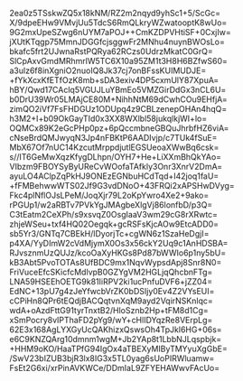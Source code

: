 2ea0z5TSskwZQ5x18kNM/RZ2m2nqyd9yhSc1+5/ScGc=
X/9dpeEHw9VMvjUu5TdcS6RmQLkryWZwatooptK8wUo=
9G2mxUpeSZwg6nUYM7aPOJ++CmKZDPVHtiSF+0CxjIw=
jXUtKTqgp75MmnJDGGfcjsggwFr2MNhu4nuynBWOsLo=
bkafc5frt2UJwnaRstPQRya62RCzs0UdrzMkatC0GrQ=
SlCpAxvGmdMRhmrlW5TC6X10a95ZM1t3H8H6BZfwS60=
a3ulz6f8inXgniO2nuoIQ8Jk37cj7onBFssKUIMUDJE=
+fYkXcxKfETfOzK8mb+sDA3exiv4DP5cxmUlY87XpuA=
hBY/Qwd17CAclq5VGUJLuYBmEo5VMZGirDdGx3nCL6U=
b0DrU39Wr05LMAjCE80M+NihhNtM69dCwhCOu9EHfjA=
zimQO2iVf7FsFHDGUz1ODUpq4z9CBLzenepOHAn4hqQ=
h3M2+I+b09OkGayTId0x3XX8WXlbl58jukqlkjWI+lo=
OQMCx89K2eGcPHp0pz+6pQccmbneGBQuJhrbfHZ6viA=
cNseBrdQMJwyqN3Jp4nFBKtP6AADIvjp/c7TUk4fSuE=
MbX67Of7nUC14KzcutMrppdjutlEGSUeoaXWwBq6csk=
s//IT6GeMwXqzKfygDLhpn/OYH7+He+LiXXmBhQkYAo=
VIbzm9FBOYSyByUReCvWOofaTAfkly3Onr3XnrV2DmA=
ayuLO4AClpZqPkHJ9ONEzEGNbuHCdTqd+I42joq1faU=
+fFMBehwwWTS02Jf9G3vdDNoO+43FRQi2xAPSHwDVyg=
Fkc4plNflOJsLPeM/JoqXjr79L2oKpYwro4Xe2+9ako=
rPGUp1/w2aRBTv7PVkYgJMAgbeXlgVj86lonfbD/p3Q=
C3tEatm2CeXPh/s9xsvqZ0OsgIaaV3wm29cG8rXRwtc=
zhjeWSeu+txf4HQ02Oegqk+gcRSFsKjcAOw9EtcADD0=
sb5Yr3/GNTq7CBEkH/lDyorjTc+cgWN6z1SzaHeDgjI=
p4XA/YyDImW2cVdMjymX0Os3x56ckY2Uq9c1AnHDSBA=
RJvsznmUzQUJz/kcoOaXyHKGs8Pd87bWWIo6p1ny5bU=
kB3Abt5PvoTOTAs8UfBDC9mx1NqvWypsdApj8Snr8N0=
FriVuceEfcSKicfcMdlvpB0GZYgVM2HGLjqQhcbnFTg=
LNA59HSEEhOETG9k81IiRPV2ki1ucPnfuDVF6+jZZ04=
EdNC+13pU7g4zJeYfwcbVrZK0bDSIjy0Ev4Z2VYsEUI=
cCPiHn8QPr6tEQdjBACQqtvnXqM9ayd2VqirNSKnlqc=
wdA+oAzdFttG91tyrTnxtB2/HloSznb2Hp+tFM8d1Cg=
xSmPocry8vIPThaFD2pYg9/wY+cHlIDYqzRe8VErpLg=
62E3x168AgLYXGyUcQAKhizxQswsOh4TpJkl6HG+06s=
e6C9KNZQArg10dmnm1wgM+Jb2YAp8t1LbbNJLqspbjk=
+HHM9oKO/HaaTPfG94IgOx4aTBEXyMIByTMYyuXgGbE=
/SwV23bIZUB3bjR3lx8IG3x5TL0yag6sUoPIRWluamw=
FsEt2G6xi/xrPinAVKWCe/DDmIaL9ZFYEHAWwvFAcUo=
